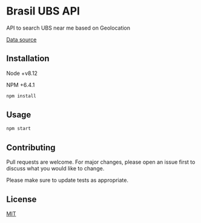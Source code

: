 # Brasil UBS API

API to search UBS near me based on Geolocation

[Data source](http://dados.gov.br/dataset/unidades-basicas-de-saude-ubs)

## Installation

Node +v8.12

NPM  +6.4.1

```bash
npm install
```

## Usage

```js
npm start
```

## Contributing
Pull requests are welcome. For major changes, please open an issue first to discuss what you would like to change.

Please make sure to update tests as appropriate.

## License
[MIT](https://choosealicense.com/licenses/mit/)
